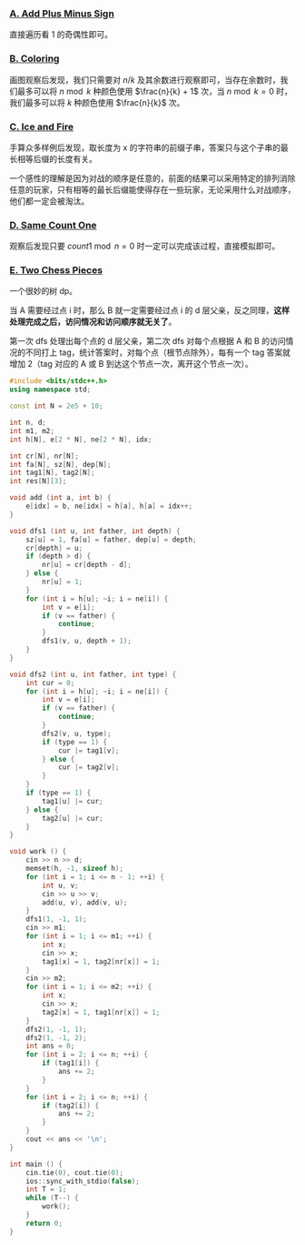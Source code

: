 <head>
    <script src="https://cdn.mathjax.org/mathjax/latest/MathJax.js?config=TeX-AMS-MML_HTMLorMML" type="text/javascript"></script>
    <script type="text/x-mathjax-config">
        MathJax.Hub.Config({
            tex2jax: {
            skipTags: ['script', 'noscript', 'style', 'textarea', 'pre'],
            inlineMath: [['$','$']]
            }
        });
    </script>
</head>

### [A. Add Plus Minus Sign](https://codeforces.com/contest/1774/problem/A)
直接遍历看 1 的奇偶性即可。

### [B. Coloring](https://codeforces.com/contest/1774/problem/B)
画图观察后发现，我们只需要对 $n / k$ 及其余数进行观察即可，当存在余数时，我们最多可以将 $n \bmod k$ 种颜色使用 $\frac{n}{k} + 1$ 次，当 $n \bmod k = 0$ 时，我们最多可以将 $k$ 种颜色使用 $\frac{n}{k}$ 次。

### [C. Ice and Fire](https://codeforces.com/contest/1774/problem/C)
手算众多样例后发现，取长度为 x 的字符串的前缀子串，答案只与这个子串的最长相等后缀的长度有关。

一个感性的理解是因为对战的顺序是任意的，前面的结果可以采用特定的排列消除任意的玩家，只有相等的最长后缀能使得存在一些玩家，无论采用什么对战顺序，他们都一定会被淘汰。

### [D. Same Count One](https://codeforces.com/contest/1774/problem/D)
观察后发现只要 $count1 \bmod n = 0$ 时一定可以完成该过程，直接模拟即可。

### [E. Two Chess Pieces](https://codeforces.com/contest/1774/problem/E)
一个很妙的树 dp。

当 A 需要经过点 i 时，那么 B 就一定需要经过点 i 的 d 层父亲，反之同理，**这样处理完成之后，访问情况和访问顺序就无关了**。

第一次 dfs 处理出每个点的 d 层父亲，第二次 dfs 对每个点根据 A 和 B 的访问情况的不同打上 tag，统计答案时，对每个点（根节点除外），每有一个 tag 答案就增加 2（tag 对应的 A 或 B 到达这个节点一次，离开这个节点一次）。
```cpp
#include <bits/stdc++.h>
using namespace std;

const int N = 2e5 + 10;

int n, d;
int m1, m2;
int h[N], e[2 * N], ne[2 * N], idx;

int cr[N], nr[N];
int fa[N], sz[N], dep[N];
int tag1[N], tag2[N];
int res[N][3];

void add (int a, int b) {
    e[idx] = b, ne[idx] = h[a], h[a] = idx++;
}

void dfs1 (int u, int father, int depth) {
    sz[u] = 1, fa[u] = father, dep[u] = depth;
    cr[depth] = u;
    if (depth > d) {
        nr[u] = cr[depth - d];
    } else {
        nr[u] = 1;
    }
    for (int i = h[u]; ~i; i = ne[i]) {
        int v = e[i];
        if (v == father) {
            continue;
        }
        dfs1(v, u, depth + 1);
    }
}

void dfs2 (int u, int father, int type) {
    int cur = 0;
    for (int i = h[u]; ~i; i = ne[i]) {
        int v = e[i];
        if (v == father) {
            continue;
        }
        dfs2(v, u, type);
        if (type == 1) {
            cur |= tag1[v];
        } else {
            cur |= tag2[v];
        }
    }
    if (type == 1) {
        tag1[u] |= cur;
    } else {
        tag2[u] |= cur;
    }
}

void work () {
    cin >> n >> d;
    memset(h, -1, sizeof h);
    for (int i = 1; i <= n - 1; ++i) {
        int u, v;
        cin >> u >> v;
        add(u, v), add(v, u);
    }
    dfs1(1, -1, 1);
    cin >> m1;
    for (int i = 1; i <= m1; ++i) {
        int x;
        cin >> x;
        tag1[x] = 1, tag2[nr[x]] = 1;
    }
    cin >> m2;
    for (int i = 1; i <= m2; ++i) {
        int x;
        cin >> x;
        tag2[x] = 1, tag1[nr[x]] = 1;
    }
    dfs2(1, -1, 1);
    dfs2(1, -1, 2);
    int ans = 0;
    for (int i = 2; i <= n; ++i) {
        if (tag1[i]) {
            ans += 2;
        }
    }
    for (int i = 2; i <= n; ++i) {
        if (tag2[i]) {
            ans += 2;
        }
    }
    cout << ans << '\n';
}

int main () {
    cin.tie(0), cout.tie(0);
    ios::sync_with_stdio(false);
    int T = 1;
    while (T--) {
        work();
    }
    return 0;
}
```